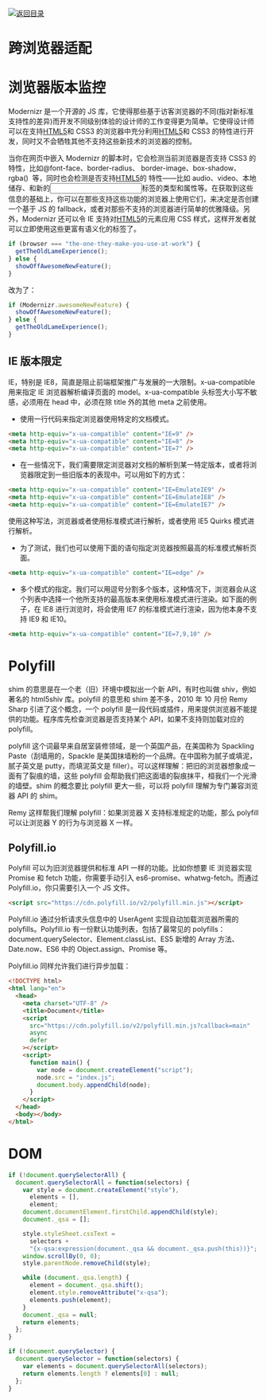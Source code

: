 [![返回目录](https://i.postimg.cc/50XLzC7C/image.png)](https://github.com/wx-chevalier/Web-Series/)

# 跨浏览器适配

# 浏览器版本监控

Modernizr 是一个开源的 JS 库，它使得那些基于访客浏览器的不同(指对新标准支持性的差异)而开发不同级别体验的设计师的工作变得更为简单。它使得设计师可以在支持[HTML5](http://www.mhtml5.com/)和 CSS3 的浏览器中充分利用[HTML5](http://www.mhtml5.com/)和 CSS3 的特性进行开发，同时又不会牺牲其他不支持这些新技术的浏览器的控制。

当你在网页中嵌入 Modernizr 的脚本时，它会检测当前浏览器是否支持 CSS3 的特性，比如@font-face、border-radius、 border-image、box-shadow、rgba()  等，同时也会检测是否支持[HTML5](http://www.mhtml5.com/)的 特性——比如 audio、video、本地储存、和新的<input>标签的类型和属性等。在获取到这些信息的基础上，你可以在那些支持这些功能的浏览器上使用它们，来决定是否创建一个基于 JS 的 fallback，或者对那些不支持的浏览器进行简单的优雅降级。另外，Modernizr 还可以令 IE 支持对[HTML5](http://www.mhtml5.com/)的元素应用 CSS 样式，这样开发者就可以立即使用这些更富有语义化的标签了。

```js
if (browser === "the-one-they-make-you-use-at-work") {
  getTheOldLameExperience();
} else {
  showOffAwesomeNewFeature();
}
```

改为了：

```js
if (Modernizr.awesomeNewFeature) {
  showOffAwesomeNewFeature();
} else {
  getTheOldLameExperience();
}
```

## IE 版本限定

IE，特别是 IE8，简直是阻止前端框架推广与发展的一大限制。x-ua-compatible 用来指定 IE 浏览器解析编译页面的 model。x-ua-compatible 头标签大小写不敏感，必须用在 head 中，必须在除 title 外的其他 meta 之前使用。

- 使用一行代码来指定浏览器使用特定的文档模式。

```html
<meta http-equiv="x-ua-compatible" content="IE=9" />
<meta http-equiv="x-ua-compatible" content="IE=8" />
<meta http-equiv="x-ua-compatible" content="IE=7" />
```

- 在一些情况下，我们需要限定浏览器对文档的解析到某一特定版本，或者将浏览器限定到一些旧版本的表现中。可以用如下的方式：

```html
<meta http-equiv="x-ua-compatible" content="IE=EmulateIE9" />
<meta http-equiv="x-ua-compatible" content="IE=EmulateIE8" />
<meta http-equiv="x-ua-compatible" content="IE=EmulateIE7" />
```

使用这种写法，浏览器或者使用标准模式进行解析，或者使用 IE5 Quirks 模式进行解析。

- 为了测试，我们也可以使用下面的语句指定浏览器按照最高的标准模式解析页面。

```html
<meta http-equiv="x-ua-compatible" content="IE=edge" />
```

- 多个模式的指定。我们可以用逗号分割多个版本，这种情况下，浏览器会从这个列表中选择一个他所支持的最高版本来使用标准模式进行渲染。如下面的例子，在 IE8 进行浏览时，将会使用 IE7 的标准模式进行渲染，因为他本身不支持 IE9 和 IE10。

```html
<meta http-equiv="x-ua-compatible" content="IE=7,9,10" />
```

# Polyfill

shim 的意思是在一个老（旧）环境中模拟出一个新 API，有时也叫做 shiv，例如著名的 html5shiv 库。polyfill 的意思和 shim 差不多，2010 年 10 月份 Remy Sharp 引进了这个概念，一个 polyfill 是一段代码或插件，用来提供浏览器不能提供的功能。程序库先检查浏览器是否支持某个 API，如果不支持则加载对应的 polyfill。

polyfill 这个词最早来自居室装修领域，是一个英国产品，在美国称为 Spackling Paste（刮墙用的，Spackle 是美国抹墙粉的一个品牌。在中国称为腻子或填泥，腻子英文是 putty，而填泥英文是 filler）。可以这样理解：把旧的浏览器想象成一面有了裂痕的墙，这些 polyfill 会帮助我们把这面墙的裂痕抹平，桓我们一个光滑的墙壁。shim 的概念要比 polyfill 更大一些，可以将 polyfill 理解为专门兼容浏览器 API 的 shim。

Remy 这样帮我们理解 polyfill：如果浏览器 X 支持标准规定的功能，那么 polyfill 可以让浏览器 Y 的行为与浏览器 X 一样。

## Polyfill.io

Polyfill 可以为旧浏览器提供和标准 API 一样的功能。比如你想要 IE 浏览器实现 Promise 和 fetch 功能，你需要手动引入 es6-promise、whatwg-fetch。而通过 Polyfill.io，你只需要引入一个 JS 文件。

```html
<script src="https://cdn.polyfill.io/v2/polyfill.min.js"></script>
```

Polyfill.io 通过分析请求头信息中的 UserAgent 实现自动加载浏览器所需的 polyfills。Polyfill.io 有一份默认功能列表，包括了最常见的 polyfills：document.querySelector、Element.classList、ES5 新增的 Array 方法、Date.now、ES6 中的 Object.assign、Promise 等。

Polyfill.io 同样允许我们进行异步加载：

```html
<!DOCTYPE html>
<html lang="en">
  <head>
    <meta charset="UTF-8" />
    <title>Document</title>
    <script
      src="https://cdn.polyfill.io/v2/polyfill.min.js?callback=main"
      async
      defer
    ></script>
    <script>
      function main() {
        var node = document.createElement("script");
        node.src = "index.js";
        document.body.appendChild(node);
      }
    </script>
  </head>
  <body></body>
</html>
```

# DOM

```js
if (!document.querySelectorAll) {
  document.querySelectorAll = function(selectors) {
    var style = document.createElement("style"),
      elements = [],
      element;
    document.documentElement.firstChild.appendChild(style);
    document._qsa = [];

    style.styleSheet.cssText =
      selectors +
      "{x-qsa:expression(document._qsa && document._qsa.push(this))}";
    window.scrollBy(0, 0);
    style.parentNode.removeChild(style);

    while (document._qsa.length) {
      element = document._qsa.shift();
      element.style.removeAttribute("x-qsa");
      elements.push(element);
    }
    document._qsa = null;
    return elements;
  };
}

if (!document.querySelector) {
  document.querySelector = function(selectors) {
    var elements = document.querySelectorAll(selectors);
    return elements.length ? elements[0] : null;
  };
}
```
